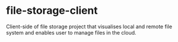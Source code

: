 # file-storage-client

Client-side of file storage project that visualises local and remote file system and enables user to manage files in the cloud.
